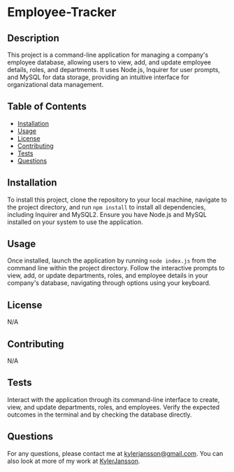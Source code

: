 # Employee-Tracker

  ## Description

  This project is a command-line application for managing a company's employee database, allowing users to view, add, and update employee details, roles, and departments. It uses Node.js, Inquirer for user prompts, and MySQL for data storage, providing an intuitive interface for organizational data management.

  ## Table of Contents

  - [Installation](#installation)
  - [Usage](#usage)
  - [License](#license)
  - [Contributing](#contributing)
  - [Tests](#tests)
  - [Questions](#questions)

  ## Installation

  To install this project, clone the repository to your local machine, navigate to the project directory, and run `npm install` to install all dependencies, including Inquirer and MySQL2. Ensure you have Node.js and MySQL installed on your system to use the application.

  ## Usage

  Once installed, launch the application by running `node index.js` from the command line within the project directory. Follow the interactive prompts to view, add, or update departments, roles, and employee details in your company's database, navigating through options using your keyboard.

  ## License 
  
  N/A

  ## Contributing

  N/A

  ## Tests

  Interact with the application through its command-line interface to create, view, and update departments, roles, and employees. Verify the expected outcomes in the terminal and by checking the database directly.

  ## Questions

  For any questions, please contact me at [kylerjansson@gmail.com](mailto:kylerjansson@gmail.com). You can also look at more of my work at [KylerJansson](https://github.com/KylerJansson/).
